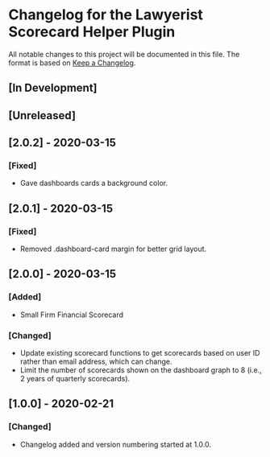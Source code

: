 # Changelog for the Lawyerist Scorecard Helper Plugin

All notable changes to this project will be documented in this file. The format is based on [Keep a Changelog](https://keepachangelog.com/en/1.0.0/).

## [In Development]


## [Unreleased]

## [2.0.2] - 2020-03-15

### [Fixed]
- Gave dashboards cards a background color.

## [2.0.1] - 2020-03-15

### [Fixed]
- Removed .dashboard-card margin for better grid layout.

## [2.0.0] - 2020-03-15

### [Added]
- Small Firm Financial Scorecard

### [Changed]
- Update existing scorecard functions to get scorecards based on user ID rather than email address, which can change.
- Limit the number of scorecards shown on the dashboard graph to 8 (i.e., 2 years of quarterly scorecards).


## [1.0.0] - 2020-02-21

### [Changed]
- Changelog added and version numbering started at 1.0.0.
